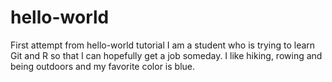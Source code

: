 # hello-world
First attempt from hello-world tutorial
I am a student who is trying to learn Git and R so that I can hopefully get a job someday.
I like hiking, rowing and being outdoors and my favorite color is blue. 
